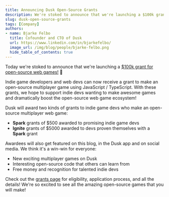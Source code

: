 ```yaml
---
title: Announcing Dusk Open-Source Grants
description: We're stoked to announce that we're launching a $100k grant for open-source web games!
slug: dusk-open-source-grants
tags: [Company]
authors:
- name: Bjarke Felbo
  title: Cofounder and CTO of Dusk
  url: https://www.linkedin.com/in/bjarkefelbo/
  image_url: /img/blog/people/bjarke-felbo.png
  hide_table_of_contents: true
---
```


Today we're stoked to announce that we're launching a [$100k grant for open-source web games!](https://grant.rune.ai) 🥳

Indie game developers and web devs can now receive a grant to make an open-source multiplayer game using JavaScript / TypeScript. With these grants, we hope to support indie devs wanting to make awesome games and dramatically boost the open-source web game ecosystem!

Dusk will award two kinds of grants to indie game devs who make an open-source multiplayer web game:

- **Spark** grants of $500 awarded to promising indie game devs
- **Ignite** grants of $5000 awarded to devs proven themselves with a **Spark** grant

Awardees will also get featured on this blog, in the Dusk app and on social media. We think it's a win-win for everyone:

- New exciting multiplayer games on Dusk
- Interesting open-source code that others can learn from
- Free money and recognition for talented indie devs

Check out the [grants page](https://grant.rune.ai) for eligibility, application process, and all the details! We're so excited to see all the amazing open-source games that you will make! 

